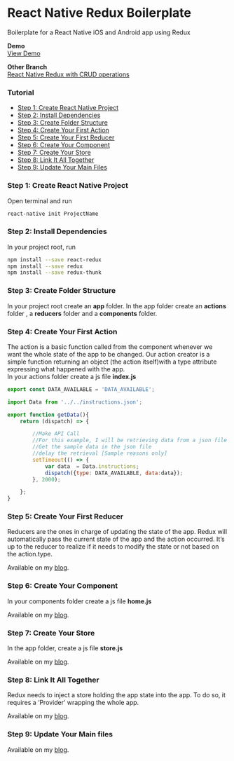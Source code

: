 # React Native Redux Boilerplate

Boilerplate for a React Native iOS and Android app using Redux

**Demo** <br/>
<a href="https://appetize.io/app/rhbrxh0z4d49tn9t9uermgty40?device=iphone5s&scale=75&orientation=portrait&osVersion=9.3" target="_blank">View Demo</a>

**Other Branch** <br/>
<a href="https://github.com/MosesEsan/mesan-react-native-redux-boilerplate/tree/crud-operations" target="_blank">React Native Redux with CRUD operations</a>


### Tutorial
<ul>
  <li><a href="#step1">Step 1: Create React Native Project</a></li>
  <li><a href="#step2">Step 2: Install Dependencies</a></li>
  <li><a href="#step3">Step 3: Create Folder Structure</a></li>
  <li><a href="#step4">Step 4: Create Your First Action</a></li>
  <li><a href="#step5">Step 5: Create Your First Reducer</a></li>
  <li><a href="#step6">Step 6: Create Your Component</a></li>
  <li><a href="#step7">Step 7: Create Your Store</a></li>
  <li><a href="#step8">Step 8: Link It All Together</a></li>
  <li><a href="#step9">Step 9: Update Your Main Files</a></li>
</ul>

<a name="step1"></a>
### Step 1: Create React Native Project

Open terminal and run
```bash
react-native init ProjectName
```

<a name="step2"></a>
### Step 2: Install Dependencies

In your project root, run
```bash
npm install --save react-redux
npm install --save redux
npm install --save redux-thunk
```

<a name="step3"></a>
### Step 3: Create Folder Structure

In your project root create an <b>app</b> folder. In the app folder create an <b>actions</b> folder , a <b>reducers</b> folder and a <b>components</b> folder.


<a name="step4"></a>
### Step 4: Create Your First Action

The action is a basic function called from the component whenever we want the whole state of the app to be changed.
Our action creator is a simple function returning an object (the action itself)with a type attribute expressing what happened with the app.
<br>
In your actions folder create a js file <b>index.js</b>

```javascript
export const DATA_AVAILABLE = 'DATA_AVAILABLE';

import Data from '../../instructions.json';

export function getData(){
    return (dispatch) => {

        //Make API Call
        //For this example, I will be retrieving data from a json file
        //Get the sample data in the json file
        //delay the retrieval [Sample reasons only]
        setTimeout(() => {
            var data  = Data.instructions;
            dispatch({type: DATA_AVAILABLE, data:data});
        }, 2000);

    };
}

```

<a name="step5"></a>
### Step 5: Create Your First Reducer

Reducers are the ones in charge of updating the state of the app. Redux will automatically pass the current state of the app and the action occurred.
It’s up to the reducer to realize if it needs to modify the state or not based on the action.type.
<br>

Available on my <a href="https://medium.com/@mosesesan/tutorial-react-native-redux-boilerplate-4899f5c4f431" target="_blank">blog</a>.

<a name="step6"></a>
### Step 6: Create Your Component

In your components folder create a js file <b>home.js</b>

Available on my <a href="https://medium.com/@mosesesan/tutorial-react-native-redux-boilerplate-4899f5c4f431" target="_blank">blog</a>.

<a name="step7"></a>
### Step 7: Create Your Store

In the app folder, create a js file <b>store.js</b>

Available on my <a href="https://medium.com/@mosesesan/tutorial-react-native-redux-boilerplate-4899f5c4f431" target="_blank">blog</a>.

<a name="step8"></a>
### Step 8: Link It All Together

Redux needs to inject a store holding the app state into the app.
To do so, it requires a ‘Provider’ wrapping the whole app.

Available on my <a href="https://medium.com/@mosesesan/tutorial-react-native-redux-boilerplate-4899f5c4f431" target="_blank">blog</a>.

<a name="step9"></a>
### Step 9: Update Your Main files

Available on my <a href="https://medium.com/@mosesesan/tutorial-react-native-redux-boilerplate-4899f5c4f431" target="_blank">blog</a>.
